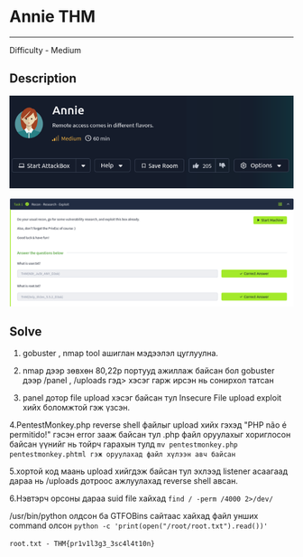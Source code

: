 # Annie THM
*** 
Difficulty - Medium

## Description
    

<p align="center">
  <img src="https://github.com/Uz169/F.NS357-Machines-writeup/blob/main/Annie%20THM%20(medium)%20/files/1.png">
</p>

<p align="center">
  <img src="https://github.com/Uz169/F.NS357-Machines-writeup/blob/main/Annie%20THM%20(medium)%20/files/2.png">
</p>

## Solve

1. gobuster , nmap tool ашиглан мэдээлэл цуглуулна.

2. nmap дээр зөвхөн 80,22р портууд ажиллаж байсан бол gobuster дээр /panel , /uploads гэд>
хэсэг гарж ирсэн нь сонирхол татсан

3. panel дотор file upload хэсэг байсан тул Insecure File upload exploit хийх боломжтой
гэж үзсэн.

4.PentestMonkey.php reverse shell файлыг upload хийх гэхэд "PHP não é permitido!"
гэсэн error зааж байсан тул .php файл оруулахыг хориглосон байсан үүнийг нь тойрч гарахын
тулд
``mv pentestmonkey.php pentestmonkey.phtml гэж оруулахад файл хүлээн авч байсан`` 

5.хортой код маань upload хийгдэж байсан тул эхлээд listener асаагаад дараа нь /uploads
дотроос ажлуулахад reverse shell авсан.

6.Нэвтэрч орсоны дараа suid file хайхад 
``find / -perm /4000 2>/dev/`` 

/usr/bin/python олдсон ба GTFOBins сайтаас хайхад файл унших command олсон
``python -c 'print(open("/root/root.txt").read())'``

``root.txt - THM{pr1v1l3g3_3sc4l4t10n}``
